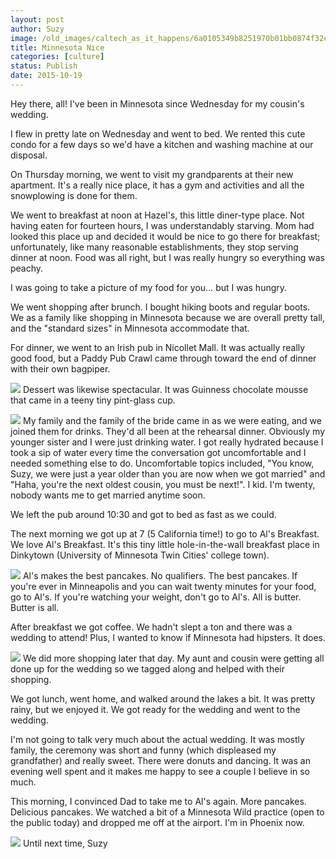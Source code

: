 ```yaml
---
layout: post
author: Suzy
image: /old_images/caltech_as_it_happens/6a0105349b8251970b01bb0874f32c970d.jpg
title: Minnesota Nice 
categories: [culture]
status: Publish
date: 2015-10-19
---
```


Hey there, all!
I've been in Minnesota since Wednesday for my cousin's wedding.

I flew in pretty late on Wednesday and went to bed. We rented this cute condo for a few days so we'd have a kitchen and washing machine at our disposal.

On Thursday morning, we went to visit my grandparents at their new apartment. It's a really nice place, it has a gym and activities and all the snowplowing is done for them.

We went to breakfast at noon at Hazel's, this little diner-type place. Not having eaten for fourteen hours, I was understandably starving. Mom had looked this place up and decided it would be nice to go there for breakfast; unfortunately, like many reasonable establishments, they stop serving dinner at noon. Food was all right, but I was really hungry so everything was peachy.

I was going to take a picture of my food for you... but I was hungry.

We went shopping after brunch. I bought hiking boots and regular boots. We as a family like shopping in Minnesota because we are overall pretty tall, and the "standard sizes" in Minnesota accommodate that.

For dinner, we went to an Irish pub in Nicollet Mall. It was actually really good food, but a Paddy Pub Crawl came through toward the end of dinner with their own bagpiper.


![](/old_images/caltech_as_it_happens/6a0105349b8251970b01bb0874f3f6970d.jpg)
Dessert was likewise spectacular. It was Guinness chocolate mousse that came in a teeny tiny pint-glass cup.


![](/old_images/caltech_as_it_happens/6a0105349b8251970b01b8d15a9a37970c.jpg)
My family and the family of the bride came in as we were eating, and we joined them for drinks. They'd all been at the rehearsal dinner. Obviously my younger sister and I were just drinking water. I got really hydrated because I took a sip of water every time the conversation got uncomfortable and I needed something else to do. Uncomfortable topics included, "You know, Suzy, we were just a year older than you are now when we got married" and "Haha, you're the next oldest cousin, you must be next!". I kid. I'm twenty, nobody wants me to get married anytime soon.

We left the pub around 10:30 and got to bed as fast as we could.

The next morning we got up at 7 (5 California time!) to go to Al's Breakfast. We love Al's Breakfast. It's this tiny little hole-in-the-wall breakfast place in Dinkytown (University of Minnesota Twin Cities' college town).


![](/old_images/caltech_as_it_happens/6a0105349b8251970b01b7c7d0b624970b.jpg)
Al's makes the best pancakes. No qualifiers. The best pancakes. If you're ever in Minneapolis and you can wait twenty minutes for your food, go to Al's. If you're watching your weight, don't go to Al's. All is butter. Butter is all.

After breakfast we got coffee. We hadn't slept a ton and there was a wedding to attend! Plus, I wanted to know if Minnesota had hipsters. It does.


![](/old_images/caltech_as_it_happens/6a0105349b8251970b01b7c7d0b7f1970b.jpg)
We did more shopping later that day. My aunt and cousin were getting all done up for the wedding so we tagged along and helped with their shopping.

We got lunch, went home, and walked around the lakes a bit. It was pretty rainy, but we enjoyed it. We got ready for the wedding and went to the wedding.

I'm not going to talk very much about the actual wedding. It was mostly family, the ceremony was short and funny (which displeased my grandfather) and really sweet. There were donuts and dancing. It was an evening well spent and it makes me happy to see a couple I believe in so much.

This morning, I convinced Dad to take me to Al's again. More pancakes. Delicious pancakes. We watched a bit of a Minnesota Wild practice (open to the public today) and dropped me off at the airport. I'm in Phoenix now.


![](/old_images/caltech_as_it_happens/6a0105349b8251970b01b7c7d0ba02970b.jpg)
Until next time,
Suzy


